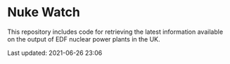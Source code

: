# Nuke Watch

This repository includes code for retrieving the latest information available on the output of EDF nuclear power plants in the UK.

Last updated: 2021-06-26 23:06